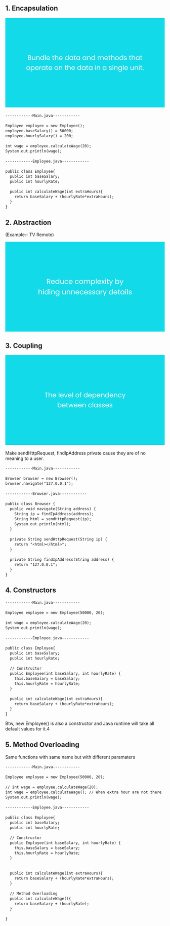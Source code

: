 ## 1. Encapsulation

<img src="https://github.com/neelbavarva/Java/blob/main/Z_Images/OOPs/7.png" />

```
------------Main.java------------

Employee employee = new Employee();
employee.baseSalary() = 50000;
employee.hourlySalary() = 200;

int wage = employee.calculateWage(20);
System.out.println(wage);

------------Employee.java------------

public class Employee{
  public int baseSalary;
  public int hourlyRate;
  
  public int calculateWage(int extraHours){
    return baseSalary + (hourlyRate*extraHours);
  }
}
```

## 2. Abstraction 
(Example:- TV Remote)

<img src="https://github.com/neelbavarva/Java/blob/main/Z_Images/OOPs/8.png" />

## 3. Coupling

<img src="https://github.com/neelbavarva/Java/blob/main/Z_Images/OOPs/9.png" />


Make sendHttpRequest, findIpAddress private cause they are of no meaning to a user.
```
------------Main.java------------

Browser browser = new Browser();
browser.navigate("127.0.0.1");

------------Browser.java------------

public class Browser {
  public void navigate(String address) {
    String ip = findIpAddress(address);
    String html = sendHttpRequest(ip);
    System.out.println(html);
  }

  private String sendHttpRequest(String ip) {
    return "<html></html>";
  }

  private String findIpAddress(String address) {
    return "127.0.0.1";
  }
}
```

## 4. Constructors

```
------------Main.java------------

Employee employee = new Employee(50000, 20);

int wage = employee.calculateWage(20);
System.out.println(wage);

------------Employee.java------------

public class Employee{
  public int baseSalary;
  public int hourlyRate;
  
  // Constructor
  public Employee(int baseSalary, int hourlyRate) {
    this.baseSalary = baseSalary;
    this.hourlyRate = hourlyRate;
  }
  
  public int calculateWage(int extraHours){
    return baseSalary + (hourlyRate*extraHours);
  }
}
```
Btw, new Employee() is also a constructor and Java runtime will take all default values for it.4

## 5. Method Overloading
Same functions with same name but with different paramaters

```
------------Main.java------------

Employee employee = new Employee(50000, 20);

// int wage = employee.calculateWage(20);
int wage = employee.calculateWage(); // When extra hour are not there
System.out.println(wage);

------------Employee.java------------

public class Employee{
  public int baseSalary;
  public int hourlyRate;
  
  // Constructor
  public Employee(int baseSalary, int hourlyRate) {
    this.baseSalary = baseSalary;
    this.hourlyRate = hourlyRate;
  }
  
  
  public int calculateWage(int extraHours){
    return baseSalary + (hourlyRate*extraHours);
  }
  
  // Method Overloading
  public int calculateWage(){
    return baseSalary + (hourlyRate);
  }
  
}
```
